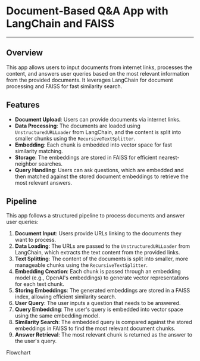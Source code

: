 # Document-Based Q&A App with LangChain and FAISS
----
## Overview
This app allows users to input documents from internet links, processes the content, and answers user queries based on the most relevant information from the provided documents. It leverages LangChain for document processing and FAISS for fast similarity search.



## Features

- **Document Upload**: Users can provide documents via internet links.
- **Data Processing**: The documents are loaded using `UnstructuredURLLoader` from LangChain, and the content is split into smaller chunks using the `RecursiveTextSplitter`.
- **Embedding**: Each chunk is embedded into vector space for fast similarity matching.
- **Storage**: The embeddings are stored in FAISS for efficient nearest-neighbor searches.
- **Query Handling**: Users can ask questions, which are embedded and then matched against the stored document embeddings to retrieve the most relevant answers.



## Pipeline

This app follows a structured pipeline to process documents and answer user queries:

1. **Document Input**: Users provide URLs linking to the documents they want to process.
2. **Data Loading**: The URLs are passed to the `UnstructuredURLLoader` from LangChain, which extracts the text content from the provided links.
3. **Text Splitting**: The content of the documents is split into smaller, more manageable chunks using the `RecursiveTextSplitter`.
4. **Embedding Creation**: Each chunk is passed through an embedding model (e.g., OpenAI's embeddings) to generate vector representations for each text chunk.
5. **Storing Embeddings**: The generated embeddings are stored in a FAISS index, allowing efficient similarity search.
6. **User Query**: The user inputs a question that needs to be answered.
7. **Query Embedding**: The user's query is embedded into vector space using the same embedding model.
8. **Similarity Search**: The embedded query is compared against the stored embeddings in FAISS to find the most relevant document chunks.
9. **Answer Retrieval**: The most relevant chunk is returned as the answer to the user's query.

Flowchart 


